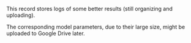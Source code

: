 This record stores logs of some better results (still organizing and uploading).

The corresponding model parameters, due to their large size, might be uploaded to Google Drive later.
